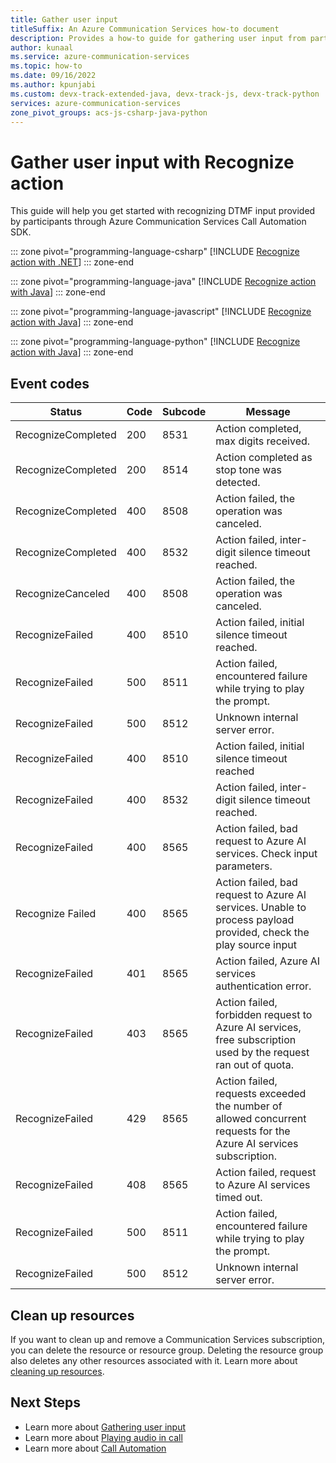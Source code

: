 ```yaml
---
title: Gather user input
titleSuffix: An Azure Communication Services how-to document
description: Provides a how-to guide for gathering user input from participants on a call.
author: kunaal
ms.service: azure-communication-services
ms.topic: how-to
ms.date: 09/16/2022
ms.author: kpunjabi
ms.custom: devx-track-extended-java, devx-track-js, devx-track-python
services: azure-communication-services
zone_pivot_groups: acs-js-csharp-java-python
---
```


# Gather user input with Recognize action

This guide will help you get started with recognizing DTMF input provided by participants through Azure Communication Services Call Automation SDK. 

::: zone pivot="programming-language-csharp"
[!INCLUDE [Recognize action with .NET](./includes/recognize-action-quickstart-csharp.md)]
::: zone-end

::: zone pivot="programming-language-java"
[!INCLUDE [Recognize action with Java](./includes/recognize-action-quickstart-java.md)]
::: zone-end

::: zone pivot="programming-language-javascript"
[!INCLUDE [Recognize action with Java](./includes/recognize-how-to-js.md)]
::: zone-end

::: zone pivot="programming-language-python"
[!INCLUDE [Recognize action with Java](./includes/recognize-how-to-python.md)]
::: zone-end

## Event codes

|Status|Code|Subcode|Message|
|----|--|-----|-----|
|RecognizeCompleted|200|8531|Action completed, max digits received.|
|RecognizeCompleted|200|8514|Action completed as stop tone was detected.|
|RecognizeCompleted|400|8508|Action failed, the operation was canceled.|
|RecognizeCompleted|400|8532|Action failed, inter-digit silence timeout reached.|
|RecognizeCanceled|400|8508|Action failed, the operation was canceled.|
|RecognizeFailed|400|8510|Action failed, initial silence timeout reached.|
|RecognizeFailed|500|8511|Action failed, encountered failure while trying to play the prompt.|
|RecognizeFailed|500|8512|Unknown internal server error.|
| RecognizeFailed | 400 | 8510 | Action failed, initial silence timeout reached | 
| RecognizeFailed | 400 | 8532 | Action failed, inter-digit silence timeout reached. | 
| RecognizeFailed | 400 | 8565 | Action failed, bad request to Azure AI services. Check input parameters. | 
| Recognize Failed | 400 | 8565 | Action failed, bad request to Azure AI services. Unable to process payload provided, check the play source input | 
| RecognizeFailed | 401 | 8565 | Action failed, Azure AI services authentication error. |
| RecognizeFailed | 403 | 8565 | Action failed, forbidden request to Azure AI services, free subscription used by the request ran out of quota. | 
| RecognizeFailed | 429 | 8565 | Action failed, requests exceeded the number of allowed concurrent requests for the Azure AI services subscription. | 
| RecognizeFailed | 408 | 8565 | Action failed, request to Azure AI services timed out. | 
| RecognizeFailed | 500	| 8511	| Action failed, encountered failure while trying to play the prompt. | 
| RecognizeFailed | 500	| 8512	| Unknown internal server error. | 

## Clean up resources

If you want to clean up and remove a Communication Services subscription, you can delete the resource or resource group. Deleting the resource group also deletes any other resources associated with it. Learn more about [cleaning up resources](../../quickstarts/create-communication-resource.md#clean-up-resources).

## Next Steps

- Learn more about [Gathering user input](../../concepts/call-automation/recognize-action.md)
- Learn more about [Playing audio in call](../../concepts/call-automation/play-action.md)
- Learn more about [Call Automation](../../concepts/call-automation/call-automation.md)

